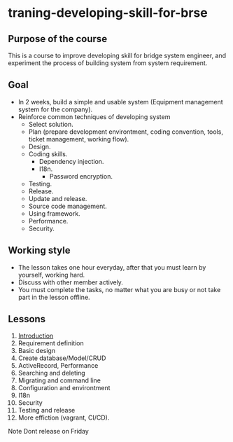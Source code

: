 # traning-developing-skill-for-brse

## Purpose of the course

This is a course to improve developing skill for bridge system engineer, and experiment the process of building system from system requirement.

## Goal

* In 2 weeks, build a simple and usable system (Equipment management system for the company).
* Reinforce common techniques of developing system
  * Select solution.
  * Plan (prepare development environtment, coding convention, tools, ticket management, working flow).
  * Design.
  * Coding skills.
    * Dependency injection.
    * I18n.
		* Password encryption.
  * Testing.
  * Release.
  * Update and release.
  * Source code management.
  * Using framework.
  * Performance.
  * Security.

## Working style

* The lesson takes one hour everyday, after that you must learn by yourself, working hard.
* Discuss with other member actively.
* You must complete the tasks, no matter what you are busy or not take part in the lesson offline.

## Lessons

1. [Introduction](./docs/introduction/README.md)
2. Requirement definition
2. Basic design
3. Create database/Model/CRUD
4. ActiveRecord, Performance
5. Searching and deleting
6. Migrating and command line
7. Configuration and environtment
7. I18n
8. Security
9. Testing and release
10. More effiction (vagrant, CI/CD).

Note
Dont release on Friday
